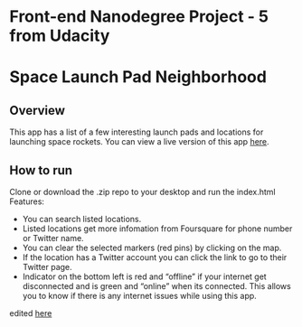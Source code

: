 # Front-end Nanodegree Project - 5 from Udacity 
# Space Launch Pad Neighborhood

## Overview
This app has a list of a few interesting launch pads and locations for launching space rockets.
You can view a live version of this app [here](https://luzr.github.io/neighborhood-map-beta1/index.html).
## How to run
Clone or download the .zip repo to your desktop and run the index.html
Features:
- You can search listed locations.
- Listed locations get more infomation from Foursquare for phone number or Twitter name.
- You can clear the selected markers (red pins) by clicking on the map.
- If the location has a Twitter account you can click the link to go to their Twitter page.
- Indicator on the bottom left is red and “offline” if your internet get disconnected and is green and “online” when its connected. This allows you to know if there is any internet issues while using this app.

edited [here](http://dillinger.io/)